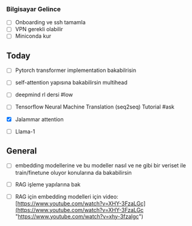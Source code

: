 ### Bilgisayar Gelince
- [ ] Onboarding ve ssh tamamla
- [ ] VPN gerekli olabilir
- [ ] Miniconda kur

## Today
- [ ] Pytorch transformer implementation bakabilrisin
- [ ] self-attention yapısına bakabilirsin multihead
- [ ] deepmind rl dersi #low
- [ ] Tensorflow Neural Machine Translation (seq2seq) Tutorial #ask
- [x] Jalammar attention
- [ ] Llama-1


## General 
- [ ] embedding modellerine ve bu modeller nasıl ve ne gibi bir veriset ile train/finetune oluyor konularına da bakabilirsin
- [ ]  RAG işleme yapılarına bak
- [ ] RAG için embedding modelleri için video: [https://www.youtube.com/watch?v=XHY-3FzaLGc](https://www.youtube.com/watch?v=XHY-3FzaLGc "https://www.youtube.com/watch?v=xhy-3fzalgc")


